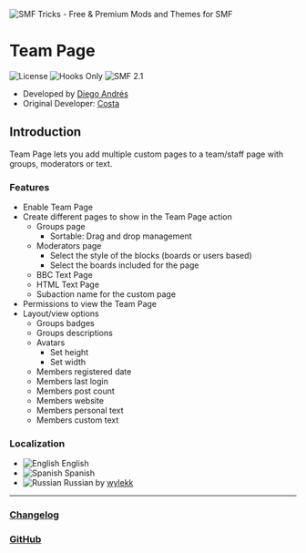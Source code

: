![SMF Tricks - Free & Premium Mods and Themes for SMF](https://smftricks.com/logos/logo.png)

# Team Page
![License](https://img.shields.io/badge/License-MPL%202.0-248049) ![Hooks Only](https://img.shields.io/badge/Hooks%20Only-Yes-6041a3) ![SMF 2.1](https://img.shields.io/badge/SMF-2.1-3f73a0)

* Developed by [Diego Andrés](https://github.com/DiegoAndresCortes)
* Original Developer: [Costa](https://simplemachines.org/community/index.php?action=profile;u=169940)

## Introduction
Team Page lets you add multiple custom pages to a team/staff page with groups, moderators or text.

### Features
- Enable Team Page
- Create different pages to show in the Team Page action
  - Groups page
    - Sortable: Drag and drop management
  - Moderators page
    - Select the style of the blocks (boards or users based)
    - Select the boards included for the page
  - BBC Text Page
  - HTML Text Page
  - Subaction name for the custom page
- Permissions to view the Team Page
- Layout/view options
  - Groups badges
  - Groups descriptions
  - Avatars
    - Set height
    - Set width
  - Members registered date
  - Members last login
  - Members post count
  - Members website
  - Members personal text
  - Members custom text

### Localization
- ![English](https://www.simplemachines.org/site_images/lang/english.gif) English
- ![Spanish](https://www.simplemachines.org/site_images/lang/spanish_es.gif) Spanish
- ![Russian](https://www.simplemachines.org/site_images/lang/russian.gif) Russian by [wylekk](https://www.simplemachines.org/community/index.php?action=profile;u=608635)
---
### [Changelog](https://github.com/SMFTricks/Team-Page/blob/master/CHANGELOG.md)
### [GitHub](https://github.com/SMFTricks/Team-Page)